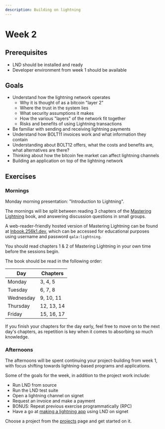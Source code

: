 ```yaml
---
description: Building on lightning
---
```


# Week 2

## Prerequisites

* LND should be installed and ready
* Developer environment from week 1 should be available

## Goals

* Understand how the lightning network operates
    * Why it is thought of as a bitcoin "layer 2"
    * Where the trust in the system lies
    * What security assumptions it makes
    * How the various "layers" of the network fit together
    * Risks and benefits of using Lightning transactions
* Be familiar with sending and receiving lightning payments
* Understand how BOLT11 invoices work and what information they contain
* Understanding about BOLT12 offers, what the costs and benefits are, what alternatives are there?
* Thinking about how the bitcoin fee market can affect lightning channels
* Building an application on top of the lightning network

## Exercises

### Mornings

Monday morning presentation: "Introduction to Lightning".

The mornings will be split between reading 3 chapters of the [Mastering Lightning](https://github.com/lnbook/lnbook) book, and answering discussion questions in small groups.

A web-reader-friendly hosted version of Mastering Lightning can be found at [lnbook.256k1.dev](https://lnbook.256k1.dev/), which can be accessed for educational purposes using username and password `qala:lightning`.

You should read chapters 1 & 2 of Mastering Lightning in your own time before the sessions begin.

The book should be read in the following order:

| Day | Chapters |
| --- | --- |
| Monday | 3, 4, 5 |
| Tuesday | 6, 7, 8 |
| Wednesday | 9, 10, 11 |
| Thursday | 12, 13, 14 |
| Friday | 15, 16, 17 |

If you finish your chapters for the day early, feel free to move on to the next day's chapters, as repetition is key when it comes to absorbing so much knowledge.

### Afternoons

The afternoons will be spent continuing your project-building from week 1, with focus shifting towards lightning-based programs and applications.

Some of the goals for the week, in addition to the project work include:

* Run LND from source
* Run the LND test suite
* Open a lightning channel on signet
* Request an invoice and make a payment
* BONUS: Repeat previous exercise programmatically (RPC)
* Have a go at [making a lightning app](https://medium.com/@wbobeirne/making-a-lightning-web-app-part-1-4a13c82f3f78) using LND on signet

Choose a project from the [projects](projects.md) page and get started on it.

